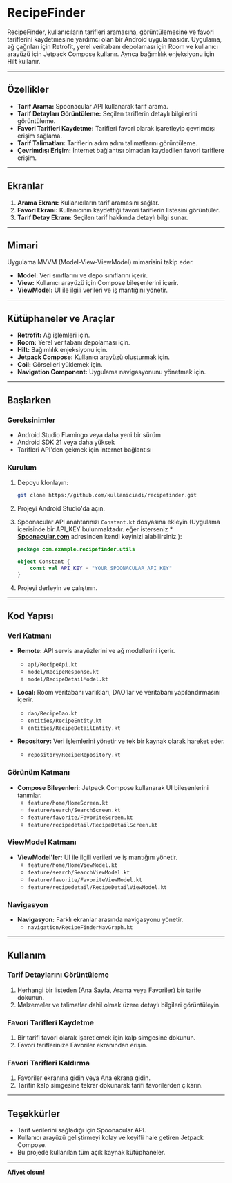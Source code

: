 # RecipeFinder

RecipeFinder, kullanıcıların tarifleri aramasına, görüntülemesine ve favori tariflerini kaydetmesine yardımcı olan bir Android uygulamasıdır. Uygulama, ağ çağrıları için Retrofit, yerel veritabanı depolaması için Room ve kullanıcı arayüzü için Jetpack Compose kullanır. Ayrıca bağımlılık enjeksiyonu için Hilt kullanır.

---

## Özellikler

- **Tarif Arama:** Spoonacular API kullanarak tarif arama.
- **Tarif Detayları Görüntüleme:** Seçilen tariflerin detaylı bilgilerini görüntüleme.
- **Favori Tarifleri Kaydetme:** Tarifleri favori olarak işaretleyip çevrimdışı erişim sağlama.
- **Tarif Talimatları:** Tariflerin adım adım talimatlarını görüntüleme.
- **Çevrimdışı Erişim:** İnternet bağlantısı olmadan kaydedilen favori tariflere erişim.

---

## Ekranlar

1. **Arama Ekranı:** Kullanıcıların tarif aramasını sağlar.
2. **Favori Ekranı:** Kullanıcının kaydettiği favori tariflerin listesini görüntüler.
3. **Tarif Detay Ekranı:** Seçilen tarif hakkında detaylı bilgi sunar.

---

## Mimari

Uygulama MVVM (Model-View-ViewModel) mimarisini takip eder.

- **Model:** Veri sınıflarını ve depo sınıflarını içerir.
- **View:** Kullanıcı arayüzü için Compose bileşenlerini içerir.
- **ViewModel:** UI ile ilgili verileri ve iş mantığını yönetir.

---

## Kütüphaneler ve Araçlar

- **Retrofit:** Ağ işlemleri için.
- **Room:** Yerel veritabanı depolaması için.
- **Hilt:** Bağımlılık enjeksiyonu için.
- **Jetpack Compose:** Kullanıcı arayüzü oluşturmak için.
- **Coil:** Görselleri yüklemek için.
- **Navigation Component:** Uygulama navigasyonunu yönetmek için.

---

## Başlarken

### Gereksinimler

- Android Studio Flamingo veya daha yeni bir sürüm
- Android SDK 21 veya daha yüksek
- Tarifleri API'den çekmek için internet bağlantısı

### Kurulum

1. Depoyu klonlayın:
    ```bash
    git clone https://github.com/kullaniciadi/recipefinder.git
    ```

2. Projeyi Android Studio'da açın.

3. Spoonacular API anahtarınızı `Constant.kt` dosyasına ekleyin (Uygulama içerisinde bir API_KEY bulunmaktadır. eğer isterseniz * [**Spoonacular.com**](https://spoonacular.com/food-api) adresinden kendi keyinizi alabilirsiniz.):
    ```kotlin
    package com.example.recipefinder.utils

    object Constant {
        const val API_KEY = "YOUR_SPOONACULAR_API_KEY"
    }
    ```

4. Projeyi derleyin ve çalıştırın.

---

## Kod Yapısı

### Veri Katmanı

- **Remote:** API servis arayüzlerini ve ağ modellerini içerir.
  - `api/RecipeApi.kt`
  - `model/RecipeResponse.kt`
  - `model/RecipeDetailModel.kt`

- **Local:** Room veritabanı varlıkları, DAO'lar ve veritabanı yapılandırmasını içerir.
  - `dao/RecipeDao.kt`
  - `entities/RecipeEntity.kt`
  - `entities/RecipeDetailEntity.kt`

- **Repository:** Veri işlemlerini yönetir ve tek bir kaynak olarak hareket eder.
  - `repository/RecipeRepository.kt`

### Görünüm Katmanı

- **Compose Bileşenleri:** Jetpack Compose kullanarak UI bileşenlerini tanımlar.
  - `feature/home/HomeScreen.kt`
  - `feature/search/SearchScreen.kt`
  - `feature/favorite/FavoriteScreen.kt`
  - `feature/recipedetail/RecipeDetailScreen.kt`

### ViewModel Katmanı

- **ViewModel'ler:** UI ile ilgili verileri ve iş mantığını yönetir.
  - `feature/home/HomeViewModel.kt`
  - `feature/search/SearchViewModel.kt`
  - `feature/favorite/FavoriteViewModel.kt`
  - `feature/recipedetail/RecipeDetailViewModel.kt`

### Navigasyon

- **Navigasyon:** Farklı ekranlar arasında navigasyonu yönetir.
  - `navigation/RecipeFinderNavGraph.kt`

---

## Kullanım

### Tarif Detaylarını Görüntüleme

1. Herhangi bir listeden (Ana Sayfa, Arama veya Favoriler) bir tarife dokunun.
2. Malzemeler ve talimatlar dahil olmak üzere detaylı bilgileri görüntüleyin.

### Favori Tarifleri Kaydetme

1. Bir tarifi favori olarak işaretlemek için kalp simgesine dokunun.
2. Favori tariflerinize Favoriler ekranından erişin.

### Favori Tarifleri Kaldırma

1. Favoriler ekranına gidin veya Ana ekrana gidin.
2. Tarifin kalp simgesine tekrar dokunarak tarifi favorilerden çıkarın.

---

## Teşekkürler

- Tarif verilerini sağladığı için Spoonacular API.
- Kullanıcı arayüzü geliştirmeyi kolay ve keyifli hale getiren Jetpack Compose.
- Bu projede kullanılan tüm açık kaynak kütüphaneler.

---

**Afiyet olsun!**
